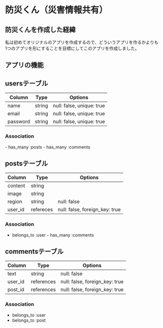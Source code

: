 # 防災くん（災害情報共有）

## 防災くんを作成した経緯
私は初めてオリジナルのアプリを作成するので、どういうアプリを作るかよりも1つのアプリを形にすることを目標にしてこのアプリを作成しました。

## アプリの機能


## usersテーブル

|Column|Type|Options|
|------|----|-------|
|name|string|null: false, unique: true|
|email|string|null: false, unique: true|
|password|string|null: false, unique: true|

### Association
- has_many :posts
- has_many :comments


## postsテーブル

|Column|Type|Options|
|------|----|-------|
|content|string|
|image|string|
|region|string|null: false|
|user_id|refereces|null: false, foreign_key: true|


### Association
- belongs_to :user
- has_many :comments


## commentsテーブル

|Column|Type|Options|
|------|----|-------|
|text|string|null: false|
|user_id|references|null: false, foreign_key: true|
|post_id|references|null: false, foreign_key: true|

### Association
- belongs_to :user
- belongs_to :post